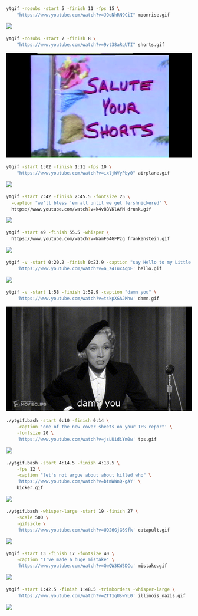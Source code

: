 ```sh
ytgif -nosubs -start 5 -finish 11 -fps 15 \
    "https://www.youtube.com/watch?v=JQoNhRN9CiI" moonrise.gif
```

![](gifs/moonrise.gif)

```sh
ytgif -nosubs -start 7 -finish 8 \
    "https://www.youtube.com/watch?v=9vt38aRqUTI" shorts.gif
```

![](gifs/shorts.gif)

```sh
ytgif -start 1:02 -finish 1:11 -fps 10 \
    "https://www.youtube.com/watch?v=ixljWVyPby0" airplane.gif
```

![](gifs/airplane.gif)

```sh
ytgif -start 2:42 -finish 2:45.5 -fontsize 25 \
  -caption "we'll bless 'em all until we get fershnickered" \
  https://www.youtube.com/watch?v=k4v8BVKlAfM drunk.gif
```

![](gifs/drunk.gif)

```sh
ytgif -start 49 -finish 55.5 -whisper \
  https://www.youtube.com/watch?v=WamF64GFPzg frankenstein.gif
```

![](gifs/frankenstein.gif)

```sh
ytgif -v -start 0:20.2 -finish 0:23.9 -caption "say Hello to my Little Friend" \
    'https://www.youtube.com/watch?v=a_z4IuxAqpE' hello.gif
```

![](gifs/hello.gif)

```sh
ytgif -v -start 1:58 -finish 1:59.9 -caption "damn you" \
    'https://www.youtube.com/watch?v=tskpXGAJMhw' damn.gif
```

![](gifs/damn.gif)

```sh
./ytgif.bash -start 0:10 -finish 0:14 \
    -caption 'one of the new cover sheets on your TPS report' \
    -fontsize 20 \
    'https://www.youtube.com/watch?v=jsLUidiYm0w' tps.gif
```

![](gifs/tps.gif)

```sh
./ytgif.bash -start 4:14.5 -finish 4:18.5 \
    -fps 12 \
    -caption "let's not argue about about killed who" \
    'https://www.youtube.com/watch?v=btmWWnQ-gAY' \
    bicker.gif
```

![](gifs/bicker.gif)

```sh
./ytgif.bash -whisper-large -start 19 -finish 27 \
    -scale 500 \
    -gifsicle \
    'https://www.youtube.com/watch?v=UQ26GjG69fk' catapult.gif
```

![](gifs/drunk.gif)

```sh
ytgif -start 13 -finish 17 -fontsize 40 \
    -caption "I've made a huge mistake" \
    'https://www.youtube.com/watch?v=GwQW3KW3DCc' mistake.gif
```

![](gifs/mistake.gif)

```sh
ytgif -start 1:42.5 -finish 1:48.5 -trimborders -whisper-large \
    'https://www.youtube.com/watch?v=ZTT1qUswYL0' illinois_nazis.gif
```

![](gifs/illinois_nazis.gif)
